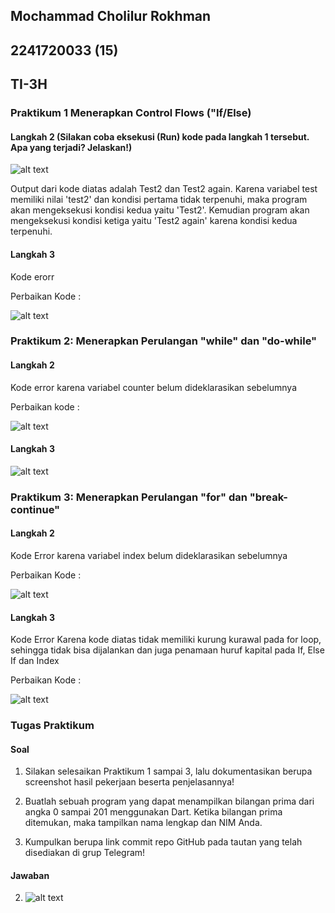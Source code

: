 ## Mochammad Cholilur Rokhman

## 2241720033 (15)

## TI-3H

### Praktikum 1 Menerapkan Control Flows ("If/Else)

#### Langkah 2 (Silakan coba eksekusi (Run) kode pada langkah 1 tersebut. Apa yang terjadi? Jelaskan!)

![alt text](image.png)

Output dari kode diatas adalah Test2 dan Test2 again. Karena variabel test memiliki nilai 'test2' dan kondisi pertama tidak terpenuhi, maka program akan mengeksekusi kondisi kedua yaitu 'Test2'. Kemudian program akan mengeksekusi kondisi ketiga yaitu 'Test2 again' karena kondisi kedua terpenuhi.

#### Langkah 3

Kode erorr

Perbaikan Kode :

![alt text](image-1.png)

### Praktikum 2: Menerapkan Perulangan "while" dan "do-while"

#### Langkah 2

Kode error karena variabel counter belum dideklarasikan sebelumnya

Perbaikan kode :

![alt text](image-2.png)

#### Langkah 3

![alt text](image-3.png)

### Praktikum 3: Menerapkan Perulangan "for" dan "break-continue"

#### Langkah 2

Kode Error karena variabel index belum dideklarasikan sebelumnya

Perbaikan Kode :

![alt text](image-4.png)

#### Langkah 3

Kode Error Karena kode diatas tidak memiliki kurung kurawal pada for loop, sehingga tidak bisa dijalankan dan juga penamaan huruf kapital pada If, Else If dan Index

Perbaikan Kode :

![alt text](image-5.png)

### Tugas Praktikum 

#### Soal 

1. Silakan selesaikan Praktikum 1 sampai 3, lalu dokumentasikan berupa screenshot hasil pekerjaan beserta penjelasannya!

2. Buatlah sebuah program yang dapat menampilkan bilangan prima dari angka 0 sampai 201 menggunakan Dart. Ketika bilangan prima ditemukan, maka tampilkan nama lengkap dan NIM Anda.

3. Kumpulkan berupa link commit repo GitHub pada tautan yang telah disediakan di grup Telegram!

#### Jawaban 

2. ![alt text](image-6.png)
